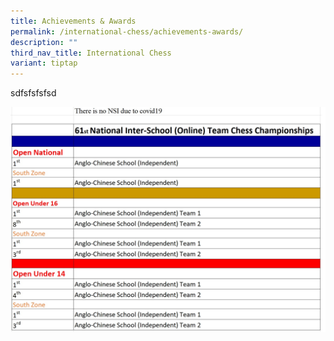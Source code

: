 ```yaml
---
title: Achievements & Awards
permalink: /international-chess/achievements-awards/
description: ""
third_nav_title: International Chess
variant: tiptap
---
```

sdfsfsfsfsd

![](/images/Award-for-2020-for-webpage-1.jpg)